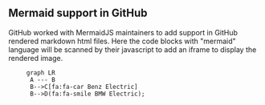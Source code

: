 ## Mermaid support in GitHub

GitHub worked with MermaidJS maintainers to add support in GitHub rendered markdown html files. Here the code blocks with "mermaid" language will be scanned by their javascript to add an iframe to display the rendered image.


```mermaid
     graph LR
      A --- B
      B-->C[fa:fa-car Benz Electric]
      B-->D(fa:fa-smile BMW Electric);
```
